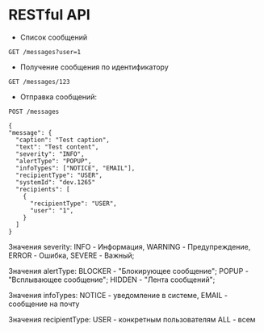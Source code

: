 # RESTful API
- Список сообщений
```
GET /messages?user=1
```
- Получение сообщения по идентификатору
```
GET /messages/123
```
- Отправка сообщений: 
```
POST /messages
```
```
{
"message": {
  "caption": "Test caption",
  "text": "Test content",
  "severity": "INFO",
  "alertType": "POPUP",
  "infoTypes": ["NOTICE", "EMAIL"],
  "recipientType": "USER",
  "systemId": "dev.1265"
  "recipients": [
    {
      "recipientType": "USER",
      "user": "1",
    }
  ]
}
```
Значения severity:
INFO - Информация,
WARNING - Предупреждение,
ERROR - Ошибка,
SEVERE - Важный;

Значения alertType:
BLOCKER - "Блокирующее сообщение";
POPUP - "Всплывающее сообщение";
HIDDEN - "Лента сообщений";

Значения infoTypes:
NOTICE - уведомление в системе,
EMAIL - сообщение на почту

Значения recipientType:
USER - конкретным пользователям
ALL - всем



